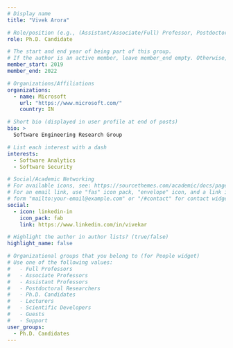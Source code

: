 ```yaml
---
# Display name
title: "Vivek Arora"

# Role/position (e.g., (Assistant/Associate/Full) Professor, Postdoctoral Researchers, Ph.D. Candidate)
role: Ph.D. Candidate

# The start and end year of being part of this group.
# If the author is an active member, leave member_end empty. Otherwise, fill in.
member_start: 2019
member_end: 2022

# Organizations/Affiliations
organizations:
  - name: Microsoft
    url: "https://www.microsoft.com/"
    country: IN

# Short bio (displayed in user profile at end of posts)
bio: >
  Software Engineering Research Group

# List each interest with a dash
interests:
  - Software Analytics
  - Software Security

# Social/Academic Networking
# For available icons, see: https://sourcethemes.com/academic/docs/page-builder/#icons
# For an email link, use "fas" icon pack, "envelope" icon, and a link in the
# form "mailto:your-email@example.com" or "/#contact" for contact widget.
social:
  - icon: linkedin-in
    icon_pack: fab
    link: https://www.linkedin.com/in/vivekar

# Highlight the author in author lists? (true/false)
highlight_name: false

# Organizational groups that you belong to (for People widget)
# Use one of the following values: 
#   - Full Professors
#   - Associate Professors
#   - Assistant Professors
#   - Postdoctoral Researchers
#   - Ph.D. Candidates
#   - Lecturers
#   - Scientific Developers
#   - Guests
#   - Support
user_groups:
  - Ph.D. Candidates
---
```

